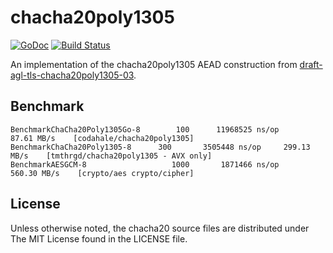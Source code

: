# chacha20poly1305

[![GoDoc](https://godoc.org/github.com/tmthrgd/chacha20poly1305?status.svg)](https://godoc.org/github.com/tmthrgd/chacha20poly1305)
[![Build Status](https://travis-ci.org/tmthrgd/chacha20poly1305.svg?branch=master)](https://travis-ci.org/tmthrgd/chacha20poly1305)

An implementation of the chacha20poly1305 AEAD construction from
[draft-agl-tls-chacha20poly1305-03](http://tools.ietf.org/html/draft-agl-tls-chacha20poly1305-03).

## Benchmark

```
BenchmarkChaCha20Poly1305Go-8	     100	  11968525 ns/op	  87.61 MB/s	[codahale/chacha20poly1305]
BenchmarkChaCha20Poly1305-8	     300	   3505448 ns/op	 299.13 MB/s	[tmthrgd/chacha20poly1305 - AVX only]
BenchmarkAESGCM-8            	    1000	   1871466 ns/op	 560.30 MB/s	[crypto/aes crypto/cipher]
```

## License

Unless otherwise noted, the chacha20 source files are distributed under The MIT License found in the LICENSE file.
